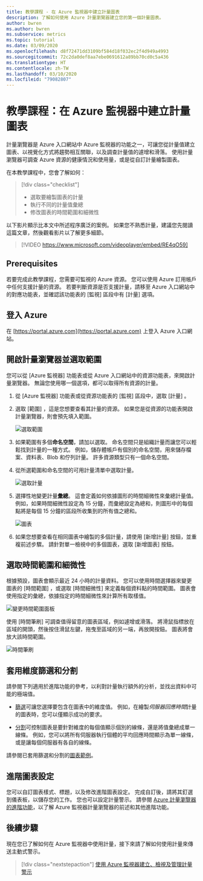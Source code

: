 ```yaml
---
title: 教學課程 - 在 Azure 監視器中建立計量圖表
description: 了解如何使用 Azure 計量瀏覽器建立您的第一個計量圖表。
author: bwren
ms.author: bwren
ms.subservice: metrics
ms.topic: tutorial
ms.date: 03/09/2020
ms.openlocfilehash: d8f72471dd3109bf584d18f032ec2f4d949a4993
ms.sourcegitcommit: 72c2da0def8aa7ebe0691612a89bb70cd0c5a436
ms.translationtype: HT
ms.contentlocale: zh-TW
ms.lasthandoff: 03/10/2020
ms.locfileid: "79082807"
---
```

# <a name="tutorial-create-a-metrics-chart-in-azure-monitor"></a>教學課程：在 Azure 監視器中建立計量圖表
計量瀏覽器是 Azure 入口網站中 Azure 監視器的功能之一，可讓您從計量值建立圖表、以視覺化方式將趨勢相互關聯，以及調查計量值的遽增和滑落。 使用計量瀏覽器可調查 Azure 資源的健康情況和使用量，或是從自訂計量繪製圖表。 

在本教學課程中，您會了解如何：

> [!div class="checklist"]
> * 選取要繪製圖表的計量
> * 執行不同的計量值彙總
> * 修改圖表的時間範圍和細微性

以下影片顯示比本文中所述程序廣泛的案例。 如果您不熟悉計量，建議您先閱讀這篇文章，然後觀看影片以了解更多細節。 

> [!VIDEO https://www.microsoft.com/videoplayer/embed/RE4qO59]

## <a name="prerequisites"></a>Prerequisites

若要完成此教學課程，您需要可監視的 Azure 資源。 您可以使用 Azure 訂用帳戶中任何支援計量的資源。 若要判斷資源是否支援計量，請移至 Azure 入口網站中的對應功能表，並確認該功能表的 [監視]  區段中有 [計量]  選項。


## <a name="log-in-to-azure"></a>登入 Azure
在 [https://portal.azure.com](https://portal.azure.com) 上登入 Azure 入口網站。

## <a name="open-metrics-explorer-and-select-a-scope"></a>開啟計量瀏覽器並選取範圍
您可以從 [Azure 監視器] 功能表或從 Azure 入口網站中的資源功能表，來開啟計量瀏覽器。 無論您使用哪一個選項，都可以取得所有資源的計量。 

1. 從 [Azure 監視器]  功能表或從資源功能表的 [監視]  區段中，選取 [計量]  。

1. 選取 [範圍]  ，這是您想要查看其計量的資源。 如果您是從資源的功能表開啟計量瀏覽器，則會預先填入範圍。

    ![選取範圍](media/tutorial-metrics-explorer/scope-picker.png)

2. 如果範圍有多個**命名空間**，請加以選取。 命名空間只是組織計量而讓您可以輕鬆找到計量的一種方式。 例如，儲存體帳戶有個別的命名空間，用來儲存檔案、資料表、Blob 和佇列計量。 許多資源類型只有一個命名空間。

3. 從所選範圍和命名空間的可用計量清單中選取計量。

    ![選取計量](media/tutorial-metrics-explorer/metric-picker.png)

4. 選擇性地變更計量**彙總**。 這會定義如何依據圖形的時間細微性來彙總計量值。 例如，如果時間細微性設定為 15 分鐘，而彙總設定為總和，則圖形中的每個點將是每個 15 分鐘的區段所收集到的所有值之總和。

    ![圖表](media/tutorial-metrics-explorer/chart.png)

5. 如果您想要查看在相同圖表中繪製的多個計量，請使用 [新增計量]  按鈕，並重複前述步驟。 請針對單一檢視中的多個圖表，選取 [新增圖表]  按鈕。

## <a name="select-a-time-range-and-granularity"></a>選取時間範圍和細微性

根據預設，圖表會顯示最近 24 小時的計量資料。 您可以使用時間選擇器來變更圖表的 [時間範圍]  ，或選取 [時間細微性]  來定義每個資料點的時間範圍。 圖表會使用指定的彙總，依據指定的時間細微性來計算所有取樣值。

![變更時間範圍面板](media/tutorial-metrics-explorer/time-picker.png)


使用 [時間筆刷]  可調查值得留意的圖表區域，例如遽增或滑落。 將滑鼠指標放在區域的開頭，然後按住滑鼠左鍵，拖曳至區域的另一端，再放開按鈕。 圖表將會放大該時間範圍。 

![時間筆刷](media/tutorial-metrics-explorer/time-brush.png)

## <a name="apply-dimension-filters-and-splitting"></a>套用維度篩選和分割
請參閱下列適用於進階功能的參考，以利對計量執行額外的分析，並找出資料中可能的極端值。

- [篩選](../platform/metrics-charts.md#apply-filters-to-charts)可讓您選擇要包含在圖表中的維度值。 例如，在繪製*伺服器回應時間*計量的圖表時，您可以僅顯示成功的要求。 

- [分割](../platform/metrics-charts.md#apply-splitting-to-a-chart)可控制圖表是要針對維度的每個值顯示個別的線條，還是將值彙總成單一線條。 例如，您可以將所有伺服器執行個體的平均回應時間顯示為單一線條，或是讓每個伺服器有各自的線條。 

請參閱已套用篩選和分割的[圖表範例](../platform/metric-chart-samples.md)。

## <a name="advanced-chart-settings"></a>進階圖表設定

您可以自訂圖表樣式、標題，以及修改進階圖表設定。 完成自訂後，請將其釘選到儀表板，以儲存您的工作。 您也可以設定計量警示。 請參閱 [Azure 計量瀏覽器的進階功能](../platform/metrics-charts.md#lock-boundaries-of-chart-y-axis)，以了解 Azure 監視器計量瀏覽器的前述和其他進階功能。


## <a name="next-steps"></a>後續步驟
現在您已了解如何在 Azure 監視器中使用計量，接下來請了解如何使用計量來傳送主動式警示。

> [!div class="nextstepaction"]
> [使用 Azure 監視器建立、檢視及管理計量警示](../platform/alerts-metric.md)

